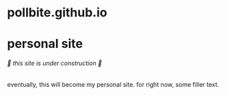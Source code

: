 # pollbite.github.io


# personal site 
###### :construction: this site is under construction :construction:

eventually, this will become my personal site. for right now, some filler text. 